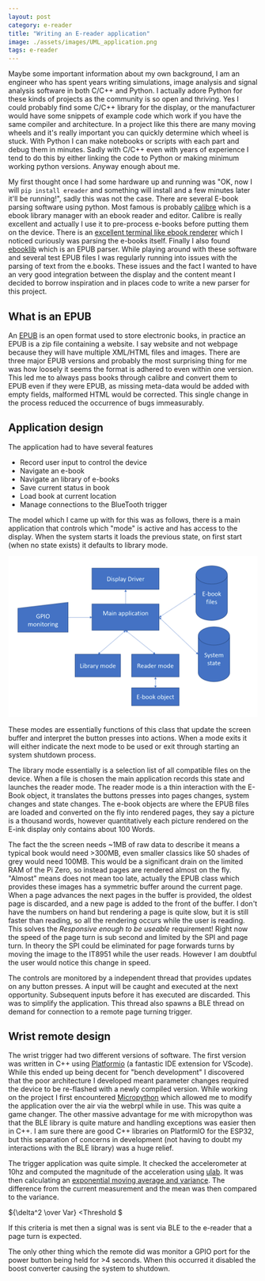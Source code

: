 ```yaml
---
layout: post
category: e-reader
title: "Writing an E-reader application"
image: ./assets/images/UML_application.png
tags: e-reader
---
```



Maybe some important information about my own background, I am an engineer who has spent years writing simulations, image analysis and signal analysis software in both C/C++ and Python. I actually adore Python for these kinds of projects as the community is so open and thriving. Yes I could probably find some C/C++ library for the display, or the manufacturer would have some snippets of example code which work if you have the same compiler and architecture. In a project like this there are many moving wheels and it's really important you can quickly determine which wheel is stuck. With Python I can make notebooks or scripts with each part and debug them in minutes. Sadly with C/C++ even with years of experience I tend to do this by either linking the code to Python or making minimum working python versions. Anyway enough about me.


My first thought once I had some hardware up and running was "OK, now I will `pip install ereader` and something will install and a few minutes later it'll be running!", sadly this was not the case. There are several E-book parsing software using python. Most famous is probably [calibre](https://calibre-ebook.com/) which is a ebook library manager with an ebook reader and editor. Calibre is really excellent and actually I use it to pre-process e-books before putting them on the device. There is an [excellent terminal like ebook renderer](https://github.com/wustho/epr) which I noticed curiously was parsing the e-books itself. Finally I also found [ebooklib](http://docs.sourcefabric.org/projects/ebooklib/en/latest/index.html) which is an EPUB parser. While playing around with these software and several test EPUB files I was regularly running into issues with the parsing of text from the e.books. These issues and the fact I wanted to have an very good integration between the display and the content meant I decided to borrow inspiration and in places code to write a new parser for this project.


## What is an EPUB
An [EPUB](https://en.wikipedia.org/wiki/EPUB) is an open format used to store electronic books, in practice an EPUB is a zip file containing a website. I say website and not webpage because they will have multiple XML/HTML files and images. There are three major EPUB versions and probably the most surprising thing for me was how loosely it seems the format is adhered to even within one version. This led me to always pass books through calibre and convert them to EPUB even if they were EPUB, as missing meta-data would be added with empty fields, malformed HTML would be corrected. This single change in the process reduced the occurrence of bugs immeasurably. 

## Application design
The application had to have several features

- Record user input to control the device
- Navigate an e-book
- Navigate an library of e-books
- Save current status in book
- Load book at current location
- Manage connections to the BlueTooth trigger

The model which I came up with for this was as follows, there is a main application that controls which "mode" is active and has access to the display. When the system starts it loads the previous state, on first start (when no state exists) it defaults to library mode. 

![](./assets/images/UML_application.png)

These modes are essentially functions of this class that update the screen buffer and interpret the button presses into actions. When a mode exits it will either indicate the next mode to be used or exit through starting an system shutdown process.

The library mode essentially is a selection list of all compatible files on the device. When a file is chosen the main application records this state and launches the reader mode. The reader mode is a thin interaction with the E-Book object, it translates the buttons presses into pages changes, system changes and state changes. The e-book objects are where the EPUB files are loaded and converted on the fly into rendered pages, they say a picture is a thousand words, however quantitatively each picture rendered on the E-ink display only contains about 100 Words.

The fact the the screen needs ~1MB of raw data to describe it means a typical book would need >300MB, even smaller classics like 50 shades of grey would need 100MB. This would be a significant drain on the limited RAM of the Pi Zero, so instead pages are rendered almost on the fly. "Almost" means does not mean too late, actually the EPUB class which provides these images has a symmetric buffer around the current page. When a page advances the next pages in the buffer is provided, the oldest page is discarded, and a new page is added to the front of the buffer. I don't have the numbers on hand but rendering a page is quite slow, but it is still faster than reading, so all the rendering occurs while the user is reading. This solves the *Responsive enough to be useable* requirement! Right now the speed of the page turn is sub second and limited by the SPI and page turn. In theory the SPI could be eliminated for page forwards turns by moving the image to the IT8951 while the user reads. However I am doubtful the user would notice this change in speed.

The controls are monitored by a independent thread that provides updates on any button presses. A input will be caught and executed at the next opportunity. Subsequent inputs before it has executed are discarded. This was to simplify the application. This thread also spawns a BLE thread on demand for connection to a remote page turning trigger.

## Wrist remote design
The wrist trigger had two different versions of software. The first version was written in C++ using [Platformio](https://platformio.org/) (a fantastic IDE extension for VScode). While this ended up being decent for "bench development" I discovered that the poor architecture I developed meant parameter changes required the device to be re-flashed with a newly compiled version. While working on the project I first encountered [Micropython](https://micropython.org/) which allowed me to modify the application over the air via the webrpl while in use. This was quite a game changer.
The other massive advantage for me with micropython was that the BLE library is quite mature and handling exceptions was easier then in C++. I am sure there are good C++ libraries on PlatformIO for the ESP32, but this separation of concerns in development (not having to doubt my interactions with the BLE library) was a huge relief.

The trigger application was quite simple. It checked the accelerometer at 10hz and computed the magnitude of the acceleration using [ulab](https://github.com/v923z/micropython-ulab). It was then calculating an [exponential moving average and variance](https://en.wikipedia.org/wiki/Moving_average#Exponentially_weighted_moving_variance_and_standard_deviation). The difference from the current measurement and the mean was then compared to the variance. 

${\delta^2 \over Var} <Threshold $

If this criteria is met then a signal was is sent via BLE to the e-reader that a page turn is expected.

The only other thing which the remote did was monitor a GPIO port for the power button being held for >4 seconds. When this occurred it disabled the boost converter causing the system to shutdown.